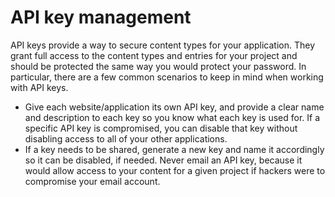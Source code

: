 # API key management
API keys provide a way to secure content types for your application. They grant full access to the content types and entries for your project and should be protected the same way you would protect your password. In particular, there are a few common scenarios to keep in mind when working with API keys.

- Give each website/application its own API key, and provide a clear name and description to each key so you know what each key is used for. If a specific API key is compromised, you can disable that key without disabling access to all of your other applications.
- If a key needs to be shared, generate a new key and name it accordingly so it can be disabled, if needed. Never email an API key, because it would allow access to your content for a given project if hackers were to compromise your email account.
